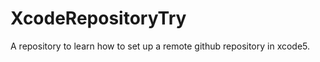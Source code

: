 XcodeRepositoryTry
==================

A repository to learn how to set up a remote github repository in xcode5.
